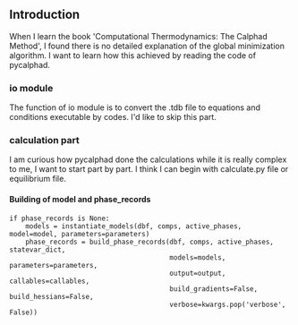 ## Introduction

When I learn the book 'Computational Thermodynamics: The Calphad Method', I found there is no detailed explanation of
the global minimization algorithm. I want to learn how this achieved by reading the code of pycalphad.

### io module

The function of io module is to convert the .tdb file to equations and conditions executable by codes. I'd like to skip
this part.

### calculation part

I am curious how pycalphad done the calculations while it is really complex to me, I want to start part by part. I think
I can begin with calculate.py file or equilibrium file.

#### Building of model and phase_records


    if phase_records is None:
        models = instantiate_models(dbf, comps, active_phases, model=model, parameters=parameters)
        phase_records = build_phase_records(dbf, comps, active_phases, statevar_dict,
                                            models=models, parameters=parameters,
                                            output=output, callables=callables,
                                            build_gradients=False, build_hessians=False,
                                            verbose=kwargs.pop('verbose', False))

